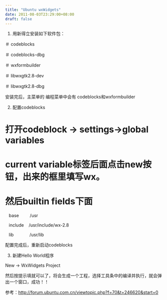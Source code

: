 ```yaml
---
title: "Ubuntu wxWidgets"
date: 2011-08-03T23:29:00+08:00
draft: false
---
```


1. 用新得立安装如下软件包：  




＃ codeblocks  

＃ codeblocks-dbg  

＃ wxformbuilder  

＃ libwxgtk2.8-dev  

＃ libwxgtk2.8-dbg  




安装完后，主菜单的 编程菜单中会有 codeblocks和wxformbuilder


  




2. 配置codeblocks  




# 打开codeblock -> settings->global variables  

# current variable标签后面点击new按钮，出来的框里填写wx。  

# 然后builtin fields下面  

   base         /usr  

   include    /usr/include/wx-2.8  

   lib             /usr/lib


配置完成后，重新启动codeblocks


  




3. 新建Hello World程序


New -> WxWidgets Project


然后按提示填就可以了，将会生成一个工程，选择工具条中的编译并执行，就会弹出一个窗口，成功！！


参考：http://forum.ubuntu.com.cn/viewtopic.php?f=70&t=246620&start=0  




